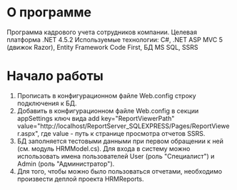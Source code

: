 # О программе
Программа кадрового учета сотрудников компании.
Целевая платформа .NET 4.5.2
Используемые технологии: C#, .NET ASP MVC 5 (движок Razor), Entity Framework Code First, БД MS SQL, SSRS

# Начало работы
1.	Прописать в конфигурационном файле Web.config строку подключения к БД.
2.  Добавить в конфигурационном файле Web.config в секции appSettings ключ вида 
	add key="ReportViewerPath" value="http://localhost/ReportServer_SQLEXPRESS/Pages/ReportViewer.aspx", 
	где value - путь к странице просмотра отчетов SSRS.
3.	БД заполняется тестовыми данными при первом обращении к ней (см. модуль HRMModel.cs).
	Для входа в систему можно использовать имена пользователей User (роль "Специалист") и Admin (роль "Администратор").	
4.	Для того, чтобы можно было пользоваться отчетами, необходимо произвести деплой проекта HRMReports.
